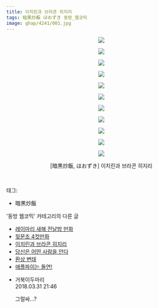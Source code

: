 ```yaml
---
title: 이치린과 브라콘 히지리
tags: 暗黒炒飯 ほおずき 동방_웹코믹
image: ghap/4241/001.jpg
---
```

<div class="article">
<p style="text-align: center; clear: none; float: none;"><img src="{{ site.nasurl }}/ghap/4241/001.jpg"/></p>
<p style="text-align: center; clear: none; float: none;"><img src="{{ site.nasurl }}/ghap/4241/002.jpg"/></p>
<p style="text-align: center; clear: none; float: none;"><img src="{{ site.nasurl }}/ghap/4241/003.jpg"/></p>
<p style="text-align: center; clear: none; float: none;"><img src="{{ site.nasurl }}/ghap/4241/004.jpg"/></p>
<p style="text-align: center; clear: none; float: none;"><img src="{{ site.nasurl }}/ghap/4241/005.jpg"/></p>
<p style="text-align: center; clear: none; float: none;"><img src="{{ site.nasurl }}/ghap/4241/006.jpg"/></p>
<p style="text-align: center; clear: none; float: none;"><img src="{{ site.nasurl }}/ghap/4241/007.jpg"/></p>
<p style="text-align: center; clear: none; float: none;"><img src="{{ site.nasurl }}/ghap/4241/008.jpg"/></p>
<p style="text-align: center; clear: none; float: none;"><img src="{{ site.nasurl }}/ghap/4241/009.jpg"/></p>
<p style="text-align: center; clear: none; float: none;"><img src="{{ site.nasurl }}/ghap/4241/010.jpg"/></p>
<p style="text-align: center; clear: none; float: none;"><img src="{{ site.nasurl }}/ghap/4241/011.jpg"/></p>
<p style="text-align: center; clear: none; float: none;">[暗黒炒飯, ほおずき] 이치린과 브라콘 히지리</p>
<p><br/></p>
</div><div class="tagTrail">
<p>태그: </p>
<ul>
<li>暗黒炒飯</li>
</ul>
</div><div class="another">
<p>'동방 웹코믹' 카테고리의 다른 글</p>
<ul>
<li><a href="/2018-03-31-ghap_4243">레이마리 새해 전날밤 만화</a></li>
<li><a href="/2018-03-31-ghap_4242">뒷문조 4컷만화</a></li>
<li><a href="/2018-03-31-ghap_4241">이치린과 브라콘 히지리</a></li>
<li><a href="/2018-03-31-ghap_4240">당신은 어떤 사람을 안다</a></li>
<li><a href="/2018-03-31-ghap_4237">환상 변태</a></li>
<li><a href="/2018-03-31-ghap_4236">애플파이는 돌연!</a></li>
</ul>
</div><div class="cb_module cb_fluid">
<div class="cb_wrt cb_profile">
<div class="comment">
<ul>
<li class="cb_thumb_off" id="comment15231039">
<div class="cb_comment_area">
<div class="cb_info_area">
<div class="cb_section">
<span class="cb_nick_name">거북이두마리</span>
</div>
<div class="cb_section">
<span class="cb_date">2018.03.31 21:46 </span>
</div>
</div>
<div class="cb_dsc_comment">
<p class="cb_dsc">
											그럴싸...?
										</p>
</div>
</div></li>
</ul>
</div>
</div><!-- commentList close -->
</div>